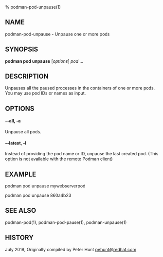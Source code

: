 % podman-pod-unpause(1)

## NAME
podman\-pod\-unpause - Unpause one or more pods

## SYNOPSIS
**podman pod unpause** [*options*] *pod* ...

## DESCRIPTION
Unpauses all the paused processes in the containers of one or more pods.  You may use pod IDs or names as input.

## OPTIONS

#### **\-\-all**, **-a**

Unpause all pods.

#### **\-\-latest**, **-l**

Instead of providing the pod name or ID, unpause the last created pod. (This option is not available with the remote Podman client)

## EXAMPLE

podman pod unpause mywebserverpod

podman pod unpause 860a4b23

## SEE ALSO
podman-pod(1), podman-pod-pause(1), podman-unpause(1)

## HISTORY
July 2018, Originally compiled by Peter Hunt <pehunt@redhat.com>
